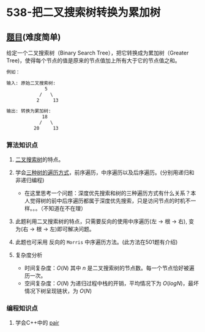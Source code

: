 # 538-把二叉搜索树转换为累加树

## [题目](https://leetcode-cn.com/problems/convert-bst-to-greater-tree/)(难度简单)

给定一个二叉搜索树（Binary Search Tree），把它转换成为累加树（Greater Tree)，使得每个节点的值是原来的节点值加上所有大于它的节点值之和。           
```markdown
例如：

输入: 原始二叉搜索树:
              5
            /   \
           2     13

输出: 转换为累加树:
             18
            /   \
          20     13

```

### 算法知识点
1. [二叉搜索树](https://baike.baidu.com/item/%E4%BA%8C%E5%8F%89%E6%90%9C%E7%B4%A2%E6%A0%91/7077855?fr=aladdin)的特点。

2. 学会[三种树的遍历方式](https://blog.csdn.net/czy47/article/details/81254984)，前序遍历，中序遍历以及后序遍历。(分别用递归和非递归编程)
    - 在这里思考一个问题：深度优先搜索和树的三种遍历方式有什么关系？本人觉得树的前中后序遍历都属于深度优先搜索，只是访问节点的时机不一样。。。（不知道在不在理）

3. 此题利用二叉搜索树的特点，只需要反向的使用中序遍历(左 -> 根 -> 右), 变为(右 -> 根 -> 左)即可解决问题。

4. 此题也可采用 反向的 `Morris` 中序遍历方法。(此方法在501题有介绍)

5. 复杂度分析
    - 时间复杂度：$O(N)$ 其中 $n$ 是二叉搜索树的节点数。每一个节点恰好被遍历一次。
    - 空间复杂度：$O(N)$ 为递归过程中栈的开销，平均情况下为 $O(log N)$，最坏情况下树呈现链状，为 $O(N)$

### 编程知识点
1. 学会C++中的 [pair](https://blog.csdn.net/weixin_42825576/article/details/81571419)